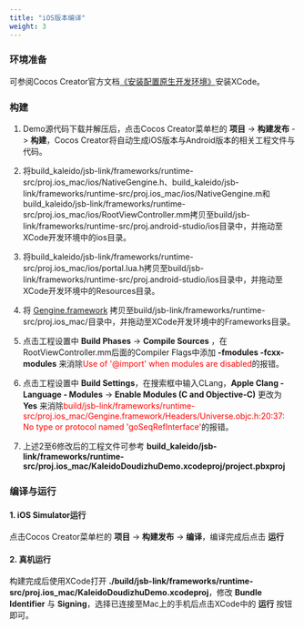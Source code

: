 ```yaml
---
title: "iOS版本编译"
weight: 3
---
```


### 环境准备

可参阅Cocos Creator官方文档<a href="https://docs.cocos.com/creator/2.1/manual/zh/publish/setup-native-development.html" target="_blank">《安装配置原生开发环境》</a>安装XCode。

### 构建

1. Demo源代码下载并解压后，点击Cocos Creator菜单栏的 <b>项目</b> -> <b>构建发布</b> -> <b>构建</b>，Cocos Creator将自动生成iOS版本与Android版本的相关工程文件与代码。

2. 将build_kaleido/jsb-link/frameworks/runtime-src/proj.ios_mac/ios/NativeGengine.h、build_kaleido/jsb-link/frameworks/runtime-src/proj.ios_mac/ios/NativeGengine.m和build_kaleido/jsb-link/frameworks/runtime-src/proj.ios_mac/ios/RootViewController.mm拷贝至build/jsb-link/frameworks/runtime-src/proj.android-studio/ios目录中，并拖动至XCode开发环境中的ios目录。

3. 将build_kaleido/jsb-link/frameworks/runtime-src/proj.ios_mac/ios/portal.lua.h拷贝至build/jsb-link/frameworks/runtime-src/proj.android-studio/ios目录中，并拖动至XCode开发环境中的Resources目录。

4. 将 <a href="https://github.com/kaleidochain/doudizhu/raw/master/KaleidoDoudizhuDemo/build_kaleido/jsb-link/frameworks/runtime-src/proj.ios_mac/Gengine.framework.zip">Gengine.framework</a> 拷贝至build/jsb-link/frameworks/runtime-src/proj.ios_mac/目录中，并拖动至XCode开发环境中的Frameworks目录。

5. 点击工程设置中 <b>Build Phases</b> -> <b>Compile Sources</b> ，在RootViewController.mm后面的Compiler Flags中添加 <b>-fmodules -fcxx-modules</b> 来消除<font color="red">Use of '@import' when modules are disabled</font>的报错。

6. 点击工程设置中 <b>Build Settings</b>，在搜索框中输入CLang，<b>Apple Clang - Language - Modules</b> -> <b>Enable Modules (C and Objective-C)</b> 更改为 <b>Yes</b> 来消除<font color="red">build/jsb-link/frameworks/runtime-src/proj.ios_mac/Gengine.framework/Headers/Universe.objc.h:20:37: No type or protocol named 'goSeqRefInterface'</font>的报错。

7. 上述2至6修改后的工程文件可参考 <b>build_kaleido/jsb-link/frameworks/runtime-src/proj.ios_mac/KaleidoDoudizhuDemo.xcodeproj/project.pbxproj</b>

### 编译与运行

#### 1. iOS Simulator运行

点击Cocos Creator菜单栏的 <b>项目</b> -> <b>构建发布</b> -> <b>编译</b>，编译完成后点击 <b>运行</b>

#### 2. 真机运行

构建完成后使用XCode打开 <b>./build/jsb-link/frameworks/runtime-src/proj.ios_mac/KaleidoDoudizhuDemo.xcodeproj</b>，修改 <b>Bundle Identifier</b> 与 <b>Signing</b>，选择已连接至Mac上的手机后点击XCode中的 <b>运行</b> 按钮即可。
